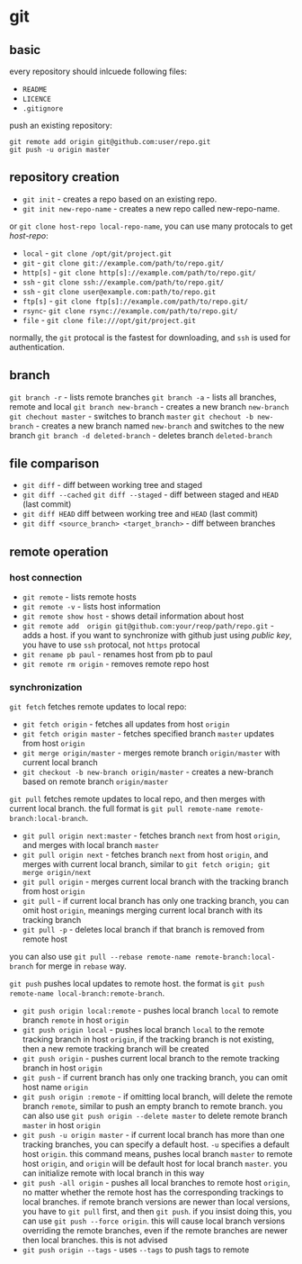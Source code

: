 # git

## basic

every repository should inlcuede following files:

* `README`
* `LICENCE`
* `.gitignore`

push an existing repository:

    git remote add origin git@github.com:user/repo.git
    git push -u origin master

## repository creation                                                                   

* `git init` - creates a repo based on an existing repo. 
* `git init new-repo-name` - creates a new repo called new-repo-name.

or `git clone host-repo local-repo-name`, you can use many protocals to get *host-repo*:

* `local` - `git clone /opt/git/project.git`
* `git` - `git clone git://example.com/path/to/repo.git/`
* `http[s]` - `git clone http[s]://example.com/path/to/repo.git/`
* `ssh` - `git clone ssh://example.com/path/to/repo.git/`
* `ssh` - `git clone user@example.com:path/to/repo.git`
* `ftp[s]` - `git clone ftp[s]://example.com/path/to/repo.git/`
* `rsync`- `git clone rsync://example.com/path/to/repo.git/`
* `file` - `git clone file:///opt/git/project.git`

normally, the `git` protocal is the fastest for downloading, and `ssh` is used for authentication.

## branch

 `git branch -r` - lists remote branches
 `git branch -a` - lists all branches, remote and local
 `git branch new-branch` - creates a new branch `new-branch`
 `git chechout master` - switches to branch `master`
 `git chechout -b new-branch` - creates a new branch named `new-branch` and switches to the new branch
 `git branch -d deleted-branch` - deletes branch `deleted-branch`

 ## file comparison

 * `git diff` - diff between working tree and staged
 * `git diff --cached` `git diff --staged` - diff between staged and `HEAD` (last commit)
 * `git diff HEAD` diff between working tree and `HEAD` (last commit)
 * `git diff <source_branch> <target_branch>` - diff between branches

 ## remote operation
 
 ### host connection
 
 * `git remote` - lists remote hosts
 * `git remote -v` - lists host information
 * `git remote show host` - shows detail information about host
 * `git remote add  origin git@github.com:your/reop/path/repo.git` - adds a host. if you want to synchronize with github just using *public key*, you have to use `ssh` protocal, not `https` protocal
 * `git rename pb paul` - renames host from pb to paul
 * `git remote rm origin` - removes remote repo host

 ### synchronization

 `git fetch` fetches remote updates to local repo:

 * `git fetch origin` - fetches all updates from host `origin`
 * `git fetch origin master` -  fetches specified branch `master` updates from host `origin`
 * `git merge origin/master` - merges remote branch `origin/master` with current local branch
 * `git checkout -b new-branch origin/master` - creates a new-branch based on remote branch `origin/master`

 `git pull` fetches remote updates to local repo, and then merges with current local branch. the full format is `git pull remote-name remote-branch:local-branch`.

 * `git pull origin next:master` - fetches branch `next` from host `origin`, and merges with local branch `master`
 * `git pull origin next` - fetches branch `next` from host `origin`, and merges with current local branch, similar to `git fetch origin; git merge origin/next`
 * `git pull origin` - merges current local branch with the tracking branch from host `origin`
 * `git pull` - if current local branch has only one tracking branch, you can omit host `origin`, meanings merging current local branch with its tracking branch
 * `git pull -p` - deletes local branch if that branch is removed from remote host

you can also use `git pull --rebase remote-name remote-branch:local-branch` for merge in `rebase` way.

`git push` pushes local updates to remote host. the format is `git push remote-name local-branch:remote-branch`.

* `git push origin local:remote` - pushes local branch `local` to remote branch `remote` in host `origin`
* `git push origin local` - pushes local branch `local` to the remote tracking branch in host `origin`, if the tracking branch is not existing, then a new remote tracking branch will be created
* `git push origin` - pushes current local branch to the remote tracking branch in host `origin`
* `git push` - if current branch has only one tracking branch, you can omit host name `origin`
* `git push origin :remote` - if omitting local branch, will delete the remote branch `remote`, similar to push an empty branch to remote branch. you can also use `git push origin --delete master` to delete remote branch `master` in host `origin`
* `git push -u origin master` - if current local branch has more than one tracking branches, you can specify a default host. `-u` specifies a default host `origin`. this command means, pushes local branch `master` to remote host `origin`, and `origin` will be default host for local branch `master`. you can initialize remote with local branch in this way
* `git push -all origin` - pushes all local branches to remote host `origin`, no matter whether the remote host has the corresponding trackings to local branches. if remote branch versions are newer than local versions, you have to `git pull` first, and then `git push`. if you insist doing this, you can use `git push --force origin`. this will cause local branch versions overriding the remote branches, even if the remote branches are newer then local branches. this is not advised
* `git push origin --tags` - uses `--tags` to push tags to remote

